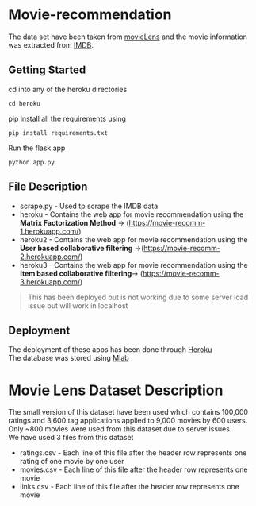 # Movie-recommendation
The data set have been taken from [movieLens](http://files.grouplens.org/datasets/movielens/ml-latest-small.zip) and the movie information was extracted from [IMDB](https://www.imdb.com/).

## Getting Started
cd into any of the heroku directories
```
cd heroku
```
pip install all the requirements using 
```
pip install requirements.txt
```
Run the flask app
```
python app.py
```

## File Description
* scrape.py - Used tp scrape the IMDB data
* heroku - Contains the web app for movie recommendation using the **Matrix Factorization Method** -> (https://movie-recomm-1.herokuapp.com/)
* heroku2 - Contains the web app for movie recommendation using the **User based collaborative filtering** ->(https://movie-recomm-2.herokuapp.com/)
* heroku3 - Contains the web app for movie recommendation using the **Item based collaborative filtering**-> (https://movie-recomm-3.herokuapp.com/) 

>This has been deployed but is not working due to some server load issue but will work in localhost

## Deployment
The deployment of these apps has been done through [Heroku](https://signup.heroku.com/?c=7013A000000ib1xQAA&gclid=CjwKCAiA45njBRBwEiwASnZT5zB0BVGD6Y2OAPoLZpdVsn3tqrPG5Bop1k6u9Ooxst7c9dUG3ae0lhoCkx8QAvD_BwE)<br>
The database was stored using [Mlab](https://mlab.com/)

# Movie Lens Dataset Description

The small version of this dataset have been used which contains 100,000 ratings and 3,600 tag applications applied to 9,000 movies by 600 users.<br>
Only ~800 movies were used from this dataset due to server issues.<br>
We have used 3 files from this dataset

* ratings.csv - Each line of this file after the header row represents one rating of one movie by one user
* movies.csv -  Each line of this file after the header row represents one movie
* links.csv - Each line of this file after the header row represents one movie

